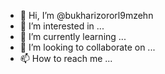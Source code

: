 - 👋 Hi, I’m @bukharizororl9mzehn
- 👀 I’m interested in ...
- 🌱 I’m currently learning ...
- 💞️ I’m looking to collaborate on ...
- 📫 How to reach me ...

<!---
bukharizororl9mzehn/bukharizororl9mzehn is a ✨ special ✨ repository because its `README.md` (this file) appears on your GitHub profile.
You can click the Preview link to take a look at your changes.
--->
